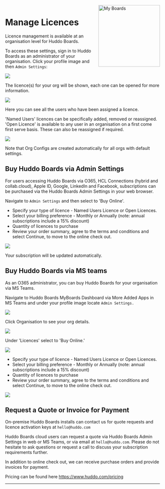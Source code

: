 <img style="float: right" src="/assets/images/boards-logo.jpg" width="200" alt="My Boards" />

# Manage Licences

Licence management is available at an organisation level for Huddo Boards.

To access these settings, sign in to Huddo Boards as an administrator of your organisation.
Click your profile image and then `Admin Settings`:

![](/assets/boards/admin/config-manage_org_new.png)

The licence(s) for your org will be shown, each one can be opened for more information.

![](/assets/boards/admin/org-licence.png)

Here you can see all the users who have been assigned a licence.

'Named Users' licences can be specifically added, removed or reassigned.
'Open Licence' is available to any user in an organisation on a first come first serve basis. These can also be reassigned if required.

![](/assets/boards/admin/config-manage-licence.png)

Note that Org Configs are created automatically for all orgs with default settings.

## Buy Huddo Boards via Admin Settings

For users accessing Huddo Boards via O365, HCL Connections (hybrid and collab.cloud), Apple ID, Google, LinkedIn and Facebook, subscriptions can be purchased via the Huddo Boards Admin Settings in your web browser.

Navigate to `Admin Settings` and then select to 'Buy Online'.

- Specify your type of licence - Named Users Licence or Open Licences.
- Select your billing preference - Monthly or Annually (note: annual subscriptions include a 15% discount)
- Quantity of licences to purchase
- Review your order summary, agree to the terms and conditions and select Continue, to move to the online check out.

![](/assets/boards/admin/licence-subscription-purchase.png)  

Your subscription will be updated automatically.

## Buy Huddo Boards via MS teams

As an O365 administrator, you can buy Huddo Boards for your organisation via MS Teams.

Navigate to Huddo Boards MyBoards Dashboard via More Added Apps in MS Teams and under your profile image locate `Admin Settings.`

![](/assets/boards/admin/buy-kudosboards-msteams1.png)

Click Organisation to see your org details.

![](/assets/boards/admin/buy-kudosboards-msteams2.png)

Under 'Licences' select to 'Buy Online.'

 ![](/assets/boards/admin/buy-kudosboards-msteams3.png)

 - Specify your type of licence - Named Users Licence or Open Licences.
 - Select your billing preference - Monthly or Annually (note: annual subscriptions include a 15% discount)
 - Quantity of licences to purchase
 - Review your order summary, agree to the terms and conditions and select Continue, to move to the online check out.

 ![](/assets/boards/admin/buy-kudosboards-msteams4.png)


## Request a Quote or Invoice for Payment

On-premise Huddo Boards installs can contact us for quote requests and licence activation keys at `hello@huddo.com`

Huddo Boards cloud users can request a quote via Huddo Boards Admin Settings in web or MS Teams, or via email at `hello@huddo.com`. Please do not hesitate to ask questions or request a call to discuss your subscription requirements further.

In addition to online check out, we can receive purchase orders and provide invoices for payment.

Pricing can be found here https://www.huddo.com/pricing





---
